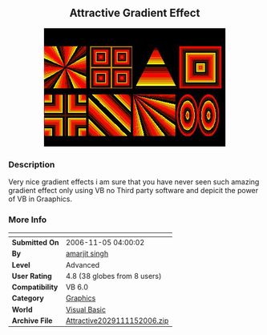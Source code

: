 ﻿<div align="center">

## Attractive Gradient Effect

<img src="PIC2006115356505460.jpg">
</div>

### Description

Very nice gradient effects i am sure that you have never seen such amazing gradient effect only using VB no Third party software and depicit the power of VB in Graaphics.
 
### More Info
 


<span>             |<span>
---                |---
**Submitted On**   |2006-11-05 04:00:02
**By**             |[amarjit singh](https://github.com/Planet-Source-Code/PSCIndex/blob/master/ByAuthor/amarjit-singh.md)
**Level**          |Advanced
**User Rating**    |4.8 (38 globes from 8 users)
**Compatibility**  |VB 6\.0
**Category**       |[Graphics](https://github.com/Planet-Source-Code/PSCIndex/blob/master/ByCategory/graphics__1-46.md)
**World**          |[Visual Basic](https://github.com/Planet-Source-Code/PSCIndex/blob/master/ByWorld/visual-basic.md)
**Archive File**   |[Attractive2029111152006\.zip](https://github.com/Planet-Source-Code/amarjit-singh-attractive-gradient-effect__1-67004/archive/master.zip)








